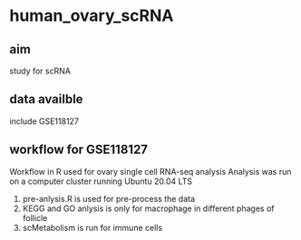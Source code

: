 # human_ovary_scRNA
## aim
study for scRNA
## data availble
 include GSE118127
## workflow for GSE118127
Workflow in R used for ovary single cell RNA-seq analysis
Analysis was run on a computer cluster running Ubuntu 20.04 LTS
1. pre-anlysis.R is used for pre-process the data
2. KEGG and GO anlysis is only for macrophage in different phages of follicle 
3. scMetabolism is run for immune cells
